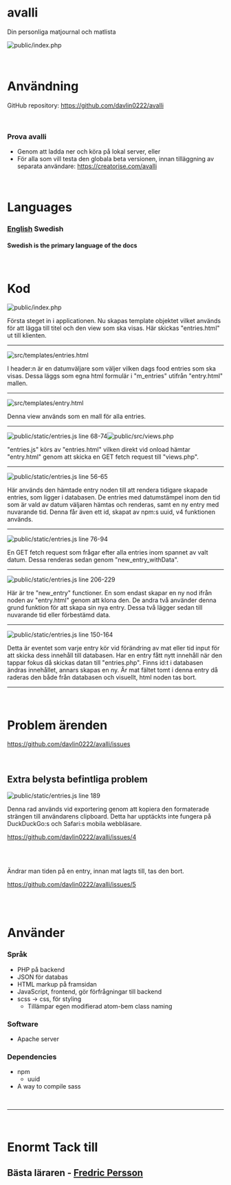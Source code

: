avalli
=

Din personliga matjournal och matlista
<br>

![public/index.php](../screenshots/application/entries-example.png)

<br>

# Användning

GitHub repository: https://github.com/davlin0222/avalli

<br>

### Prova avalli

- Genom att ladda ner och köra på lokal server, eller
- För alla som vill testa den globala beta versionen, innan tilläggning av separata användare:  https://creatorise.com/avalli

<br>

# Languages

### [English](../../README.md) Swedish
#### Swedish is the primary language of the docs

<br>

# Kod

![public/index.php](../screenshots/code/public-index.php.png)

Första steget in i applicationen. Nu skapas template objektet
vilket används för att lägga till titel och den view som ska
visas. Här skickas "entries.html" ut till klienten. 
<br>

---

![src/templates/entries.html](../screenshots/code/src-templates-entries.html.png)

I header:n är en datumväljare som väljer vilken dags food entries som ska visas. Dessa läggs som egna html formulär i "m_entries" utifrån "entry.html" mallen. 
<br>

---

![src/templates/entry.html](../screenshots/code/src-templates-entry.html.png)

Denna view används som en mall för alla entries. 
<br>

---
![public/static/entries.js line 68-74](../screenshots/code/public-static-entries.js-68-74.png)![public/src/views.php](../screenshots/code/public-src-views.php.png)

"entries.js" körs av "entries.html" vilken direkt vid onload hämtar "entry.html" genom att skicka en GET fetch request till "views.php". 
<br>

---
![public/static/entries.js line 56-65](../screenshots/code/public-static-entries.js-56-65.png)

Här används den hämtade entry noden till att rendera tidigare skapade entries, som ligger i databasen. De entries med datumstämpel inom den tid som är vald av datum väljaren hämtas och renderas, samt en ny entry med nuvarande tid. Denna får även ett id, skapat av npm:s uuid, v4 funktionen används. 
<br>

---
![public/static/entries.js line 76-94](../screenshots/code/public-static-entries.js-76-94.png)

En GET fetch request som frågar efter alla entries inom spannet av valt datum. Dessa renderas sedan genom "new_entry_withData". 
<br>

---

![public/static/entries.js line 206-229](../screenshots/code/public-static-entries.js-206-229.png)

Här är tre "new_entry" functioner. En som endast skapar en ny nod ifrån noden av "entry.html" genom att klona den. De andra två  använder denna grund funktion för att skapa sin nya entry. Dessa två lägger sedan till nuvarande tid eller förbestämd data. 
<br>

---

![public/static/entries.js line 150-164](../screenshots/code/public-static-entries.js-150-164.png)

Detta är eventet som varje entry kör vid förändring av mat eller tid input för att skicka dess innehåll till databasen. Har en entry fått nytt innehåll när den tappar fokus då skickas datan till "entries.php". Finns id:t i databasen ändras innehållet, annars skapas en ny. Är mat fältet tomt i denna entry då raderas den både från databasen och visuellt, html noden tas bort. 
<br>

---

<br>

# Problem ärenden
https://github.com/davlin0222/avalli/issues

<br>

## Extra belysta befintliga problem

![public/static/entries.js line 189](../screenshots/code/public-static-entries.js-189.png)

Denna rad används vid exportering genom att kopiera den formaterade strängen till användarens clipboard. Detta har upptäckts inte fungera på DuckDuckGo:s och Safari:s mobila webbläsare. 

https://github.com/davlin0222/avalli/issues/4

<br><br>

Ändrar man tiden på en entry, innan mat lagts till, tas den bort. 

https://github.com/davlin0222/avalli/issues/5

<br><br>

# Använder
### Språk

- PHP på backend
- JSON för databas
- HTML markup på framsidan
- JavaScript, frontend, gör förfrågningar till backend
- scss -> css, för styling
  - Tillämpar egen modifierad atom-bem class naming

### Software
- Apache server

### Dependencies
- npm
  - uuid
- A way to compile sass

<br>

---

<br>

# Enormt Tack till
## Bästa läraren - [Fredric Persson](https://github.com/freddeP)
